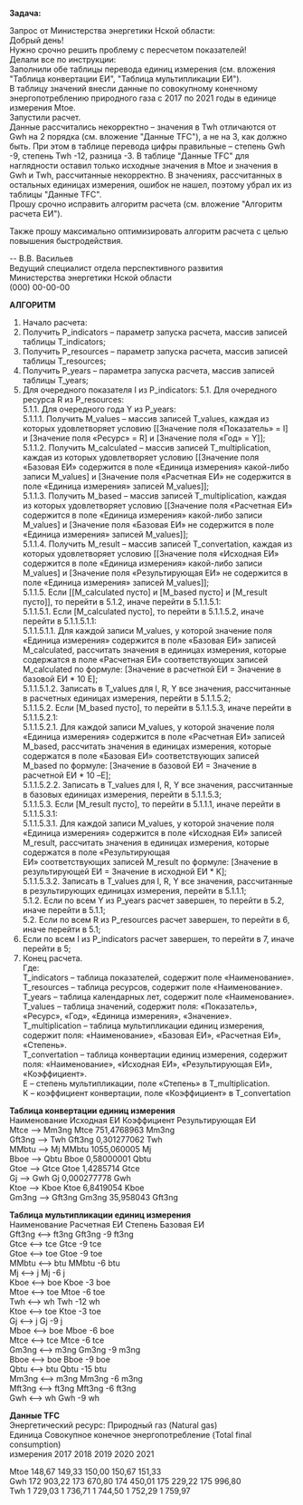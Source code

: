 **Задача:**

Запрос от Министерства энергетики Нской области:  
Добрый день!  
Нужно срочно решить проблему с пересчетом показателей!  
Делали все по инструкции:  
Заполнили обе таблицы перевода единиц измерения (см. вложения "Таблица конвертации ЕИ", "Таблица мультипликации ЕИ").  
В таблицу значений внесли данные по совокупному конечному энергопотреблению природного газа с 2017 по 2021 годы в единице измерения Mtoe.  
Запустили расчет.  
Данные рассчитались некорректно – значения в Twh отличаются от Gwh на 2 порядка (см. вложение "Данные TFC"), а не на 3, как должно быть. При этом в таблице перевода цифры правильные – степень Gwh -9, степень Twh -12, разница -3. В таблице "Данные TFC" для наглядности оставил только исходные значения в Mtoe и значения в Gwh и Twh, рассчитанные некорректно. В значениях, рассчитанных в остальных единицах измерения, ошибок не нашел, поэтому убрал их из таблицы "Данные TFC".  
Прошу срочно исправить алгоритм расчета (см. вложение "Алгоритм расчета ЕИ").  

Также прошу максимально оптимизировать алгоритм расчета с целью повышения быстродействия.

--
В.В. Васильев  
Ведущий специалист отдела перспективного развития  
Министерства энергетики Нской области  
(000) 00-00-00  

**АЛГОРИТМ**
1. Начало расчета:
2. Получить P_indicators – параметр запуска расчета, массив записей таблицы T_indicators;
3. Получить P_resources – параметр запуска расчета, массив записей таблицы T_resources;
4. Получить P_years – параметра запуска расчета, массив записей таблицы T_years;
5. Для очередного показателя I из P_indicators:
5.1. Для очередного ресурса R из P_resources:  
5.1.1. Для очередного года Y из P_years:  
5.1.1.1. Получить M_values – массив записей T_values, каждая из которых удовлетворяет условию [[Значение поля «Показатель» = I] и [Значение поля «Ресурс» = R] и [Значение поля «Год» = Y]];  
5.1.1.2. Получить M_calculated – массив записей T_multiplication, каждая из которых удовлетворяет условию [[Значение поля «Базовая ЕИ» содержится в поле «Единица измерения» какой-либо записи M_values] и [Значение поля «Расчетная ЕИ» не содержится в поле «Единица измерения» записей M_values]];  
5.1.1.3. Получить M_based – массив записей T_multiplication, каждая из которых удовлетворяет условию [[Значение поля «Расчетная ЕИ» содержится в поле «Единица измерения» какой-либо записи M_values] и [Значение поля «Базовая ЕИ» не содержится в поле «Единица измерения» записей M_values]];  
5.1.1.4. Получить M_result – массив записей T_convertation, каждая из которых удовлетворяет условию [[Значение поля «Исходная ЕИ» содержится в поле «Единица измерения» какой-либо записи M_values] и [Значение поля «Результирующая ЕИ» не содержится в поле «Единица измерения» записей M_values]];  
5.1.1.5. Если [[M_calculated пусто] и [M_based пусто] и [M_result пусто]], то перейти в 5.1.2, иначе перейти в 5.1.1.5.1:  
5.1.1.5.1. Если [M_calculated пусто], то перейти в 5.1.1.5.2, иначе перейти в 5.1.1.5.1.1:  
5.1.1.5.1.1. Для каждой записи M_values, у которой значение поля «Единица измерения» содержится в поле «Базовая ЕИ» записей M_calculated, рассчитать значения в единицах измерения, которые содержатся в поле «Расчетная ЕИ» соответствующих записей M_calculated по формуле: [Значение в расчетной ЕИ = Значение в базовой ЕИ * 10 E];  
5.1.1.5.1.2. Записать в T_values для I, R, Y все значения, рассчитанные в расчетных единицах измерения, перейти в 5.1.1.5.2;  
5.1.1.5.2. Если [M_based пусто], то перейти в 5.1.1.5.3, иначе перейти в 5.1.1.5.2.1:  
5.1.1.5.2.1. Для каждой записи M_values, у которой значение поля «Единица измерения» содержится в поле «Расчетная ЕИ» записей M_based, рассчитать значения в единицах измерения, которые содержатся в поле «Базовая ЕИ» соответствующих записей M_based по формуле: [Значение в базовой ЕИ = Значение в расчетной ЕИ * 10 –E];  
5.1.1.5.2.2. Записать в T_values для I, R, Y все значения, рассчитанные в базовых единицах измерения, перейти в 5.1.1.5.3;  
5.1.1.5.3. Если [M_result пусто], то перейти в 5.1.1.1, иначе перейти в 5.1.1.5.3.1:  
5.1.1.5.3.1. Для каждой записи M_values, у которой значение поля «Единица измерения» содержится в поле «Исходная ЕИ» записей M_result, рассчитать значения в единицах измерения, которые содержатся в поле «Результирующая  
ЕИ» соответствующих записей M_result по формуле: [Значение в результирующей ЕИ = Значение в исходной ЕИ * K];  
5.1.1.5.3.2. Записать в T_values для I, R, Y все значения, рассчитанные в результирующих единицах измерения, перейти в 5.1.1.1;  
5.1.2. Если по всем Y из P_years расчет завершен, то перейти в 5.2, иначе перейти в 5.1.1;  
5.2. Если по всем R из P_resources расчет завершен, то перейти в 6, иначе перейти в 5.1;  
6. Если по всем I из P_indicators расчет завершен, то перейти в 7, иначе перейти в 5;  
7. Конец расчета.  
Где:  
T_indicators – таблица показателей, содержит поле «Наименование».  
T_resources – таблица ресурсов, содержит поле «Наименование».  
T_years – таблица календарных лет, содержит поле «Наименование».  
T_values – таблица значений, содержит поля: «Показатель», «Ресурс», «Год», «Единица измерения», «Значение».  
T_multiplication – таблица мультипликации единиц измерения, содержит поля: «Наименование», «Базовая ЕИ», «Расчетная ЕИ», «Степень».  
T_convertation – таблица конвертации единиц измерения, содержит поля: «Наименование», «Исходная ЕИ», «Результирующая ЕИ», «Коэффициент».  
E – степень мультипликации, поле «Степень» в T_multiplication.  
K – коэффициент конвертации, поле «Коэффициент» в T_convertation  


**Таблица конвертации единиц измерения**  
Наименование   Исходная ЕИ Коэффициент Результирующая ЕИ  
Mtce --> Mm3ng        Mtce 751,4768963             Mm3ng  
Gft3ng --> Twh      Gft3ng 0,301277062               Twh  
MMbtu --> Mj         MMbtu 1055,060005                Mj  
Bboe --> Qbtu         Bboe  0,58000001              Qbtu  
Gtoe --> Gtce         Gtoe   1,4285714              Gtce  
Gj --> Gwh              Gj 0,000277778               Gwh  
Ktoe --> Kboe         Ktoe   6,8419054              Kboe  
Gm3ng --> Gft3ng     Gm3ng   35,958043            Gft3ng  

**Таблица мультипликации единиц измерения**  
Наименование      Расчетная ЕИ Степень Базовая ЕИ  
Gft3ng <--> ft3ng    Gft3ng         -9      ft3ng  
Gtce <--> tce          Gtce         -9        tce  
Gtoe <--> toe          Gtoe         -9        toe  
MMbtu <--> btu        MMbtu         -6        btu  
Mj <--> j                Mj         -6          j  
Kboe <--> boe          Kboe         -3        boe  
Mtoe <--> toe          Mtoe         -6        toe  
Twh <--> wh             Twh        -12         wh  
Ktoe <--> toe          Ktoe         -3        toe  
Gj <--> j                Gj         -9          j  
Mboe <--> boe          Mboe         -6        boe  
Mtce <--> tce          Mtce         -6        tce  
Gm3ng <--> m3ng       Gm3ng         -9       m3ng  
Bboe <--> boe          Bboe         -9        boe  
Qbtu <--> btu          Qbtu        -15        btu  
Mm3ng <--> m3ng       Mm3ng         -6       m3ng  
Mft3ng <--> ft3ng    Mft3ng         -6      ft3ng  
Gwh <--> wh             Gwh         -9         wh  
  
**Данные TFC**  
Энергетический ресурс: Природный газ (Natural gas)  
Единица     Совокупное конечное энергопотребление (Total final consumption)  
измерения       2017         2018         2019         2020         2021  
  
Mtoe          148,67       149,33       150,00       150,67       151,33  
Gwh       172 903,22   173 670,80   174 450,01   175 229,22   175 996,80  
Twh         1 729,03     1 736,71     1 744,50     1 752,29     1 759,97  
